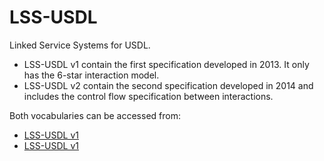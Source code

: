 LSS-USDL
========

Linked Service Systems for USDL.

+ LSS-USDL v1 contain the first specification developed in 2013. It only has the 6-star interaction model. 
+ LSS-USDL v2 contain the second specification developed in 2014 and includes the control flow specification between interactions.

Both vocabularies can be accessed from:

+ [LSS-USDL v1](http://w3id.org/lss-usdl/v1)  
+ [LSS-USDL v1](http://w3id.org/lss-usdl/v2)  
